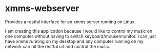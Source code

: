 # xmms-webserver
Provides a restful interface for an xmms server running on Linux.  

I am creating this application because I would like to control my music on one computer without having to switch keyboard/mouse/monitor.  I can just have xmms running on my desktop and any computer running on my network can hit the restful url and control the music.
